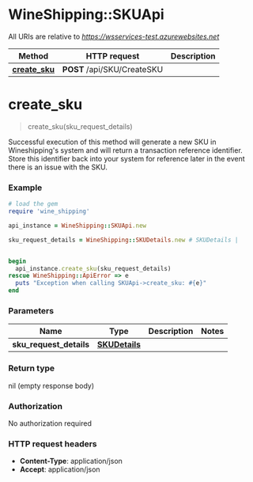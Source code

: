 # WineShipping::SKUApi

All URIs are relative to *https://wsservices-test.azurewebsites.net*

Method | HTTP request | Description
------------- | ------------- | -------------
[**create_sku**](SKUApi.md#create_sku) | **POST** /api/SKU/CreateSKU | 


# **create_sku**
> create_sku(sku_request_details)



Successful execution of this method will generate a new SKU in Wineshipping's system and will return a transaction reference identifier. Store this identifier back into your system for reference later in the event there is an issue with the SKU.

### Example
```ruby
# load the gem
require 'wine_shipping'

api_instance = WineShipping::SKUApi.new

sku_request_details = WineShipping::SKUDetails.new # SKUDetails | 


begin
  api_instance.create_sku(sku_request_details)
rescue WineShipping::ApiError => e
  puts "Exception when calling SKUApi->create_sku: #{e}"
end
```

### Parameters

Name | Type | Description  | Notes
------------- | ------------- | ------------- | -------------
 **sku_request_details** | [**SKUDetails**](SKUDetails.md)|  | 

### Return type

nil (empty response body)

### Authorization

No authorization required

### HTTP request headers

 - **Content-Type**: application/json
 - **Accept**: application/json



